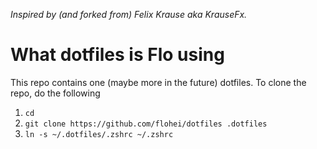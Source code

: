 _Inspired by (and forked from) Felix Krause aka KrauseFx._

# What dotfiles is Flo using

This repo contains one (maybe more in the future) dotfiles. To clone the repo, do the following

1. `cd`
1. `git clone https://github.com/flohei/dotfiles .dotfiles`
1. `ln -s ~/.dotfiles/.zshrc ~/.zshrc`
